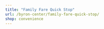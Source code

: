 ```yaml
---
title: "Family Fare Quick Stop"
url: /byron-center/family-fare-quick-stop/
shop: convenience
---
```

